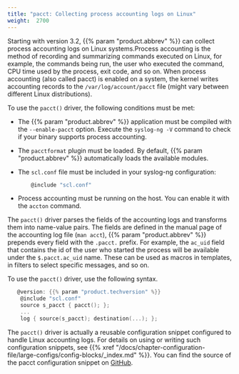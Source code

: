 ```yaml
---
title: "pacct: Collecting process accounting logs on Linux"
weight:  2700
---
```

<!-- DISCLAIMER: This file is based on the syslog-ng Open Source Edition documentation https://github.com/balabit/syslog-ng-ose-guides/commit/2f4a52ee61d1ea9ad27cb4f3168b95408fddfdf2 and is used under the terms of The syslog-ng Open Source Edition Documentation License. The file has been modified by Axoflow. -->

Starting with version 3.2, {{% param "product.abbrev" %}} can collect process accounting logs on Linux systems.Process accounting is the method of recording and summarizing commands executed on Linux, for example, the commands being run, the user who executed the command, CPU time used by the process, exit code, and so on. When process accounting (also called pacct) is enabled on a system, the kernel writes accounting records to the `/var/log/account/pacct` file (might vary between different Linux distributions).

To use the `pacct()` driver, the following conditions must be met:

  - The {{% param "product.abbrev" %}} application must be compiled with the `--enable-pacct` option. Execute the `syslog-ng -V` command to check if your binary supports process accounting.

  - The `pacctformat` plugin must be loaded. By default, {{% param "product.abbrev" %}} automatically loads the available modules.

  - The `scl.conf` file must be included in your syslog-ng configuration:
    
    ```c
        @include "scl.conf"
    
    ```

  - Process accounting must be running on the host. You can enable it with the `accton` command.

The `pacct()` driver parses the fields of the accounting logs and transforms them into name-value pairs. The fields are defined in the manual page of the accounting log file (`man acct`), {{% param "product.abbrev" %}} prepends every field with the `.pacct.` prefix. For example, the `ac_uid` field that contains the id of the user who started the process will be available under the `$.pacct.ac_uid` name. These can be used as macros in templates, in filters to select specific messages, and so on.

To use the `pacct()` driver, use the following syntax.

```c
   @version: {{% param "product.techversion" %}}
    @include "scl.conf"
    source s_pacct { pacct(); };
    ...
    log { source(s_pacct); destination(...); };
```

The `pacct()` driver is actually a reusable configuration snippet configured to handle Linux accounting logs. For details on using or writing such configuration snippets, see {{% xref "/docs/chapter-configuration-file/large-configs/config-blocks/_index.md" %}}. You can find the source of the pacct configuration snippet on [GitHub](https://github.com/syslog-ng/syslog-ng/blob/master/scl/pacct/plugin.conf).
